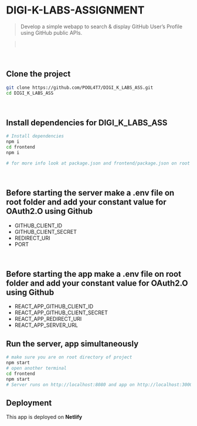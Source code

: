 # DIGI-K-LABS-ASSIGNMENT

> Develop a simple webapp to search & display GitHub User’s Profile using GitHub public APIs.

> <br>

<!-- <img src="https://i.imgur.com/Cn25eVr.png" > -->

<br >

## Clone the project

```bash
git clone https://github.com/POOL4T7/DIGI_K_LABS_ASS.git
cd DIGI_K_LABS_ASS
```

<br>

## Install dependencies for DIGI_K_LABS_ASS

```bash
# Install dependencies
npm i
cd frontend
npm i

# for more info look at package.json and frontend/package.json on root folder
```

<br>

## Before starting the server make a .env file on root folder and add your constant value for OAuth2.O using Github

- GITHUB_CLIENT_ID
- GITHUB_CLIENT_SECRET
- REDIRECT_URI
- PORT

<br>

## Before starting the app make a .env file on root folder and add your constant value for OAuth2.O using Github

- REACT_APP_GITHUB_CLIENT_ID
- REACT_APP_GITHUB_CLIENT_SECRET
- REACT_APP_REDIRECT_URI
- REACT_APP_SERVER_URL

## Run the server, app simultaneously

```bash
# make sure you are on root directory of project
npm start
# open another terminal
cd frontend
npm start
# Server runs on http://localhost:8080 and app on http://localhost:3000

```

## Deployment

This app is deployed on **Netlify**
